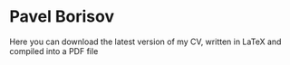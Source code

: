 # Pavel Borisov

Here you can download the latest version of my CV, written in LaTeX and compiled into a PDF file

